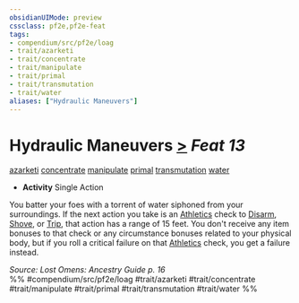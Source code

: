 ```yaml
---
obsidianUIMode: preview
cssclass: pf2e,pf2e-feat
tags:
- compendium/src/pf2e/loag
- trait/azarketi
- trait/concentrate
- trait/manipulate
- trait/primal
- trait/transmutation
- trait/water
aliases: ["Hydraulic Maneuvers"]
---
```

# Hydraulic Maneuvers  [>](/rules/core-rulebook/chapter-9-playing-the-game.md#Actions "Single Action") *Feat 13*  
[azarketi](/rules/traits/azarketi-loag.md)  [concentrate](/rules/traits/concentrate.md)  [manipulate](/rules/traits/manipulate.md)  [primal](/rules/traits/primal.md)  [transmutation](/rules/traits/transmutation.md)  [water](/rules/traits/water.md)  

- **Activity** Single Action

You batter your foes with a torrent of water siphoned from your surroundings. If the next action you take is an [Athletics](/compendium/skills.md#Athletics) check to [Disarm](/rules/actions/disarm.md), [Shove](/rules/actions/shove.md), or [Trip](/rules/actions/trip.md), that action has a range of 15 feet. You don't receive any item bonuses to that check or any circumstance bonuses related to your physical body, but if you roll a critical failure on that [Athletics](/compendium/skills.md#Athletics) check, you get a failure instead.

*Source: Lost Omens: Ancestry Guide p. 16*  
%% #compendium/src/pf2e/loag #trait/azarketi #trait/concentrate #trait/manipulate #trait/primal #trait/transmutation #trait/water %%